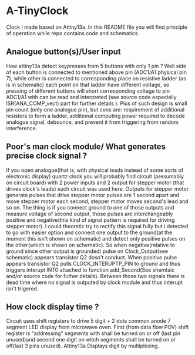 <h1>A-TinyClock</h1>
  Clock i made based on Attiny13a. In this README file you will find principle of operation while repo contains code and schematics.
<h2>Analogue button(s)/User input</h2>
  How attiny13a detect keypresses from 5 buttons with only 1 pin ?
  Well side of each button is connected to mentioned above pin (ADC1/A1 physical pin 7), while other is connected to corresponding place on resistive ladder 
  (as is in schematic) each point on that ladder have different voltage, so pressing of different buttons will short corresponding voltage to pin ADC1/A1 with can be
  read and interpreted (see source code especially ISR(ANA_COMP_vect) part for further details ). Plus of such design is small pin count (only one analogue pin), 
  but cons are: requirement of additional resistors to form a ladder, additional computing power required to decode analogue signal, debounce, and prevent it from
  triggering from random interference.  
 <h2>Poor's man clock module/ What generates precise clock signal ?</h2>
    If you open analogue(that is, with physical leads instead of some sorts of electronic display) quartz clock you will probably find circuit (presumably on circuit board) with 2 power inputs and 2 output for stepper motor (that drives clock's leads) such circuit was used here.
    Outputs for stepper motor generate pulses that drive stepper motor pulses are 1 second apart and move stepper motor each second, stepper motor moves second's lead and so on. The thing is if you connect ground to one of those outputs and measure voltage of second output, those pulses are interchangeably positive and negative(this kind of signal pattern is required for driving stepper motor). I could theoretic try to rectify this signal fully but i detected to go with easier option and connect one output to the ground(at the moment this isn't shown on schematic) and detect only positive pulses on the other(which is shown on schematic).
So when negative(relative to ground since other output is grounded) pulse on Clock_Output(see schematic) appears transistor Q2 dosn't conduct. When positive pulse appears transistor Q2 pulls CLOCK_INTERUPTP_PIN to ground and thus triggers interupt INT0 attached to function add_Second(See shemtaic and/or source code for futher details). Between those two signals there is dead time where no signal is outputed by clock module and thus interupt isn't trigered. 
<h2> How clock display time ? </h2>
Circuit uses shift registers to drive 5 digit + 2 dots common anode 7 segment LED display from microwave oven. First (from data flow POV) shift register is "addressing" segments with shall be turned on or off (last pin unused)and second one digit on witch segments shall be turned on or off(last 3 pins unused).
Attiny13a Displays digit by multiplexing.
